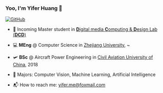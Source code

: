 ### Yoo, I'm Yifer Huang 👋

[![GitHub](https://img.shields.io/badge/dynamic/json?logo=github&label=GitHub&labelColor=282c34&color=181717&query=%24.data.totalSubs&url=https%3A%2F%2Fapi.spencerwoo.com%2Fsubstats%2F%3Fsource%3Dgithub%26queryKey%3Dfiveflowers&style=flat-square)](https://github.com/fiveflowers)

- 🎈 Incoming Master student in [**D**igital media **C**omputing & **D**esign Lab (**DCD**)](http://www.dcd.zju.edu.cn/)

- 💻 **MEng** @ Computer Science in [Zhejiang University](http://www.zju.edu.cn/), ~

- 🛩 **BSc** @ Aircraft Power Engineering in [Civil Aviation University of China](https://www.cauc.edu.cn/zhv3/), 2018

- 🧩 Majors: Computer Vision, Machine Learning, Artificial Intelligence

- 📬 How to reach me: [yifer.me@foxmail.com](mailto:yifer.me@foxmail.com)

<!--
**fiveflowers/fiveflowers** is a ✨ _special_ ✨ repository because its `README.md` (this file) appears on your GitHub profile.

Here are some ideas to get you started:

- 🔭 I’m currently working on ...
- 🌱 I’m currently learning ...
- 👯 I’m looking to collaborate on ...
- 🤔 I’m looking for help with ...
- 💬 Ask me about ...
- 📫 How to reach me: ...
- 😄 Pronouns: ...
- ⚡ Fun fact: ...
-->
